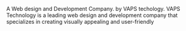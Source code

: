 A Web design and Development Company.
by VAPS techology.
VAPS Technology is a leading web design and development company that specializes in creating visually appealing and user-friendly